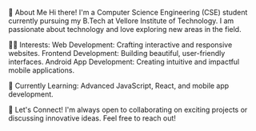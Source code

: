 🌟 About Me
Hi there! I'm a Computer Science Engineering (CSE) student currently pursuing my B.Tech at Vellore Institute of Technology. 
I am passionate about technology and love exploring new areas in the field.

🧑‍💻 Interests:
Web Development: Crafting interactive and responsive websites.
Frontend Development: Building beautiful, user-friendly interfaces.
Android App Development: Creating intuitive and impactful mobile applications.

🌱 Currently Learning:
Advanced JavaScript, React, and mobile app development.

🚀 Let's Connect!
I'm always open to collaborating on exciting projects or discussing innovative ideas. Feel free to reach out!
